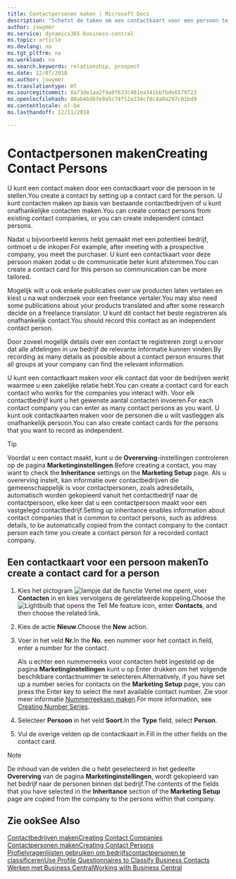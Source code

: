 ```yaml
---
title: Contactpersonen maken | Microsoft Docs
description: "Schetst de taken om een contactkaart voor een persoon te maken, bijvoorbeeld een prospect of leverancier, om de relatie te helpen definiëren en communicatie af te stemmen."
author: jswymer
ms.service: dynamics365-business-central
ms.topic: article
ms.devlang: na
ms.tgt_pltfrm: na
ms.workload: na
ms.search.keywords: relationship, prospect
ms.date: 12/07/2018
ms.author: jswymer
ms.translationtype: HT
ms.sourcegitcommit: 8a73de1aa2f4a0f633c401ea341bb7bde6579723
ms.openlocfilehash: 80ab4bd8fe9a5c74f52a334cf8c4a0a297c01bd9
ms.contentlocale: nl-be
ms.lasthandoff: 12/11/2018

---
```

# <a name="creating-contact-persons"></a><span data-ttu-id="b4893-103">Contactpersonen maken</span><span class="sxs-lookup"><span data-stu-id="b4893-103">Creating Contact Persons</span></span>
<span data-ttu-id="b4893-104">U kunt een contact maken door een contactkaart voor die persoon in te stellen.</span><span class="sxs-lookup"><span data-stu-id="b4893-104">You create a contact by setting up a contact card for the person.</span></span> <span data-ttu-id="b4893-105">U kunt contacten maken op basis van bestaande contactbedrijven of u kunt onafhankelijke contacten maken.</span><span class="sxs-lookup"><span data-stu-id="b4893-105">You can create contact persons from existing contact companies, or you can create independent contact persons.</span></span>

<span data-ttu-id="b4893-106">Nadat u bijvoorbeeld kennis hebt gemaakt met een potentieel bedrijf, ontmoet u de inkoper.</span><span class="sxs-lookup"><span data-stu-id="b4893-106">For example, after meeting with a prospective company, you meet the purchaser.</span></span> <span data-ttu-id="b4893-107">U kunt een contactkaart voor deze persoon maken zodat u de communicatie beter kunt afstemmen.</span><span class="sxs-lookup"><span data-stu-id="b4893-107">You can create a contact card for this person so communication can be more tailored.</span></span>

<span data-ttu-id="b4893-108">Mogelijk wilt u ook enkele publicaties over uw producten laten vertalen en kiest u na wat onderzoek voor een freelance vertaler.</span><span class="sxs-lookup"><span data-stu-id="b4893-108">You may also need some publications about your products translated and after some research decide on a freelance translator.</span></span> <span data-ttu-id="b4893-109">U kunt dit contact het beste registreren als onafhankelijk contact.</span><span class="sxs-lookup"><span data-stu-id="b4893-109">You should record this contact as an independent contact person.</span></span>

<span data-ttu-id="b4893-110">Door zoveel mogelijk details over een contact te registreren zorgt u ervoor dat alle afdelingen in uw bedrijf de relevante informatie kunnen vinden.</span><span class="sxs-lookup"><span data-stu-id="b4893-110">By recording as many details as possible about a contact person ensures that all groups at your company can find the relevant information.</span></span>

<span data-ttu-id="b4893-111">U kunt een contactkaart maken voor elk contact dat voor de bedrijven werkt waarmee u een zakelijke relatie hebt.</span><span class="sxs-lookup"><span data-stu-id="b4893-111">You can create a contact card for each contact who works for the companies you interact with.</span></span> <span data-ttu-id="b4893-112">Voor elk contactbedrijf kunt u het gewenste aantal contacten invoeren.</span><span class="sxs-lookup"><span data-stu-id="b4893-112">For each contact company you can enter as many contact persons as you want.</span></span> <span data-ttu-id="b4893-113">U kunt ook contactkaarten maken voor de personen die u wilt vastleggen als onafhankelijk persoon.</span><span class="sxs-lookup"><span data-stu-id="b4893-113">You can also create contact cards for the persons that you want to record as independent.</span></span>

> [!TIP]  
>   <span data-ttu-id="b4893-114">Voordat u een contact maakt, kunt u de **Overerving**-instellingen controleren op de pagina **Marketinginstellingen**.</span><span class="sxs-lookup"><span data-stu-id="b4893-114">Before creating a contact, you may want to check the **Inheritance** settings on the **Marketing Setup** page.</span></span> <span data-ttu-id="b4893-115">Als u overerving instelt, kan informatie over contactbedrijven die gemeenschappelijk is voor contactpersonen, zoals adresdetails, automatisch worden gekopieerd vanuit het contactbedrijf naar de contactpersoon, elke keer dat u een contactpersoon maakt voor een vastgelegd contactbedrijf.</span><span class="sxs-lookup"><span data-stu-id="b4893-115">Setting up inheritance enables information about contact companies that is common to contact persons, such as address details, to be automatically copied from the contact company to the contact person each time you create a contact person for a recorded contact company.</span></span>

## <a name="to-create-a-contact-card-for-a-person"></a><span data-ttu-id="b4893-116">Een contactkaart voor een persoon maken</span><span class="sxs-lookup"><span data-stu-id="b4893-116">To create a contact card for a person</span></span>
1. <span data-ttu-id="b4893-117">Kies het pictogram ![lampje dat de functie Vertel me opent](media/ui-search/search_small.png "Vertel me wat u wilt doen"), voer **Contacten** in en kies vervolgens de gerelateerde koppeling.</span><span class="sxs-lookup"><span data-stu-id="b4893-117">Choose the ![Lightbulb that opens the Tell Me feature](media/ui-search/search_small.png "Tell me what you want to do") icon, enter **Contacts**, and then choose the related link.</span></span>
2. <span data-ttu-id="b4893-118">Kies de actie **Nieuw**.</span><span class="sxs-lookup"><span data-stu-id="b4893-118">Choose the **New** action.</span></span>
3. <span data-ttu-id="b4893-119">Voer in het veld **Nr.**</span><span class="sxs-lookup"><span data-stu-id="b4893-119">In the **No.**</span></span> <span data-ttu-id="b4893-120">een nummer voor het contact in.</span><span class="sxs-lookup"><span data-stu-id="b4893-120">field, enter a number for the contact.</span></span>

    <span data-ttu-id="b4893-121">Als u echter een nummerreeks voor contacten hebt ingesteld op de pagina **Marketinginstellingen** kunt u op Enter drukken om het volgende beschikbare contactnummer te selecteren.</span><span class="sxs-lookup"><span data-stu-id="b4893-121">Alternatively, if you have set up a number series for contacts on the **Marketing Setup** page, you can press the Enter key to select the next available contact number.</span></span> <span data-ttu-id="b4893-122">Zie voor meer informatie [Nummerreeksen maken](ui-create-number-series.md).</span><span class="sxs-lookup"><span data-stu-id="b4893-122">For more information, see [Creating Number Series](ui-create-number-series.md).</span></span>
4. <span data-ttu-id="b4893-123">Selecteer **Persoon** in het veld **Soort**.</span><span class="sxs-lookup"><span data-stu-id="b4893-123">In the **Type** field, select **Person**.</span></span>
5. <span data-ttu-id="b4893-124">Vul de overige velden op de contactkaart in.</span><span class="sxs-lookup"><span data-stu-id="b4893-124">Fill in the other fields on the contact card.</span></span>

> [!NOTE]  
>   <span data-ttu-id="b4893-125">De inhoud van de velden die u hebt geselecteerd in het gedeelte **Overerving** van de pagina **Marketinginstellingen**, wordt gekopieerd van het bedrijf naar de personen binnen dat bedrijf.</span><span class="sxs-lookup"><span data-stu-id="b4893-125">The contents of the fields that you have selected in the **Inheritance** section of the **Marketing Setup** page are copied from the company to the persons within that company.</span></span>

## <a name="see-also"></a><span data-ttu-id="b4893-126">Zie ook</span><span class="sxs-lookup"><span data-stu-id="b4893-126">See Also</span></span>
[<span data-ttu-id="b4893-127">Contactbedrijven maken</span><span class="sxs-lookup"><span data-stu-id="b4893-127">Creating Contact Companies</span></span>](marketing-create-contact-companies.md)  
[<span data-ttu-id="b4893-128">Contactpersonen maken</span><span class="sxs-lookup"><span data-stu-id="b4893-128">Creating Contact Persons</span></span>](marketing-create-contact-persons.md)  
[<span data-ttu-id="b4893-129">Profielvragenlijsten gebruiken om bedrijfscontactpersonen te classificeren</span><span class="sxs-lookup"><span data-stu-id="b4893-129">Use Profile Questionnaires to Classify Business Contacts</span></span>](marketing-create-contact-profile-questionnaire.md)  
[<span data-ttu-id="b4893-130">Werken met Business Central</span><span class="sxs-lookup"><span data-stu-id="b4893-130">Working with Business Central</span></span>](ui-work-product.md)

